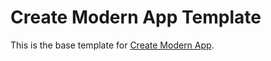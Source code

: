 # Create Modern App Template

This is the base template for [Create Modern App](https://github.com/gubmax/create-modern-app.git).
